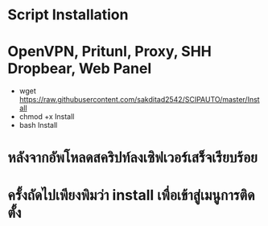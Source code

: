 # Script Installation
# OpenVPN, Pritunl, Proxy, SHH Dropbear, Web Panel

- wget https://raw.githubusercontent.com/sakditad2542/SCIPAUTO/master/Install
- chmod +x Install
- bash Install

# หลังจากอัพโหลดสคริปท์ลงเซิฟเวอร์เสร็จเรียบร้อย
# ครั้งถัดไปเพียงพิมว่า install เพื่อเข้าสู่เมนูการติดตั้ง
